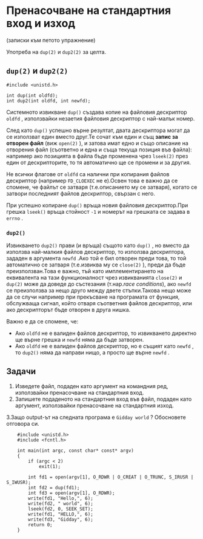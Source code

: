 # Пренасочване на стандартния вход и изход
(записки към петото упражнение)

Употреба на `dup(2)` и `dup2(2)` за целта.

## `dup(2)` и `dup2(2)` 

    #include <unistd.h>

    int dup(int oldfd);
    int dup2(int oldfd, int newfd);

Системното извикване `dup()` създава копие на файловия дескриптор `oldfd` , използвайки незаетия файловия дескриптор с най-малък номер.

След като `dup()` успешно върне резултат, двата дескриптора могат да се използват един вместо друг.Те сочат към един и същ __запис за отворен файл__ (виж
`open(2)` ), и затова имат едно и също описание на отворения файл (съответно и една и съща текуща позиция във файла): например ако позицията в файла бъде променена чрез `lseek(2)` през един от дескрипторите, то тя автоматично ще се промени и за другия.

Не всички флагове от `oldfd` са налични при копирания файлов дескриптор (например `FD_CLOEXEC` не е).Освен това е важно да се спомене, че файлът се затваря (т.е.описанието му се затваря), когато се затвори последният файлов дескриптор, свързан с него.

При успешно копиране `dup()` връща новия файловия дескриптор.При грешка `lseek()` връща стойност `-1` и номерът на грешката се задава в `errno` .

### `dup2()` 

Извикването `dup2()` прави (и връща) същото като `dup()` , но вместо да използва най-малкия файлов дескриптор, то използва дескриптора, зададен в аргумента `newfd` .Ако той е бил отворен преди това, то той автоматично се затваря (т.е.извиква му се `close(2)` ), преди да бъде преизползван.Това е важно, тъй като имплементирането на еквивалента на тази функционалност чрез извикванията `close(2)` и `dup(2)` може да доведе до състезания (т.нар.*race conditions*), ако `newfd` се преизползва за нещо друго между двете стъпки.Такова нещо може да се случи например при прекъсване на програмата от функция, обслужваща сигнал, който отваря съответния файлов дескриптор, или ако дескрипторът бъде отворен в друга нишка.

Важно е да се спомене, че:

* Ако `oldfd` не е валиден файлов дескриптор, то извикването директно ще върне грешка и `newfd` няма да бъде затворен.
* Ако `oldfd` не е валиден файлов дескриптор, но е същият като `newfd` , то `dup2()` няма да направи нищо, а просто ще върне `newfd` .

## Задачи

1. Изведете файл, подаден като аргумент на командния ред, използвайки пренасочване на стандартния вход.
2. Запишете подаденото на стандартния вход във файл, подаден като аргумент, използвайки пренасочване на стандартния изход.

3.Защо output-ът на следната програма е `Gidday world` ?  Обосновете отговора си.

        #include <unistd.h>
        #include <fcntl.h>

        int main(int argc, const char* const* argv)
        {
            if (argc < 2)
                exit(1);

            int fd1 = open(argv[1], O_RDWR | O_CREAT | O_TRUNC, S_IRUSR | S_IWUSR);
            int fd2 = dup(fd1);
            int fd3 = open(argv[1], O_RDWR);
            write(fd1, "Hello,", 6);
            write(fd2, " world", 6);
            lseek(fd2, 0, SEEK_SET);
            write(fd1, "HELLO,", 6);
            write(fd3, "Gidday", 6);
            return 0;
        }


